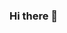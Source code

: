 ### Hi there 👋

<!--
**wishihab/wishihab** is a ✨ _special_ ✨ repository because its `README.md` (this file) appears on your GitHub profile.

## Github Stats  
<table><tr><td valign="top" width="50%">

<img src="https://github-readme-stats-git-master.wishihab.vercel.app/api?username=wishihab&show_icons=true&count_private=true&hide_border=true" align="left" style="width: 100%" />

</td><td valign="top" width="50%">

<img src="https://github-readme-stats-git-master.wishihab.vercel.app/api/top-langs/?username=wishihab&hide_border=true&layout=compact" align="left" style="width: 100%" />

</td></tr></table>  

<br/> 

